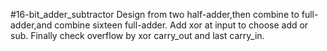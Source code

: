 #16-bit_adder_subtractor
Design from two half-adder,then combine to full-adder,and combine sixteen full-adder.
Add xor at input to choose add or sub.
Finally check overflow by xor carry_out and last carry_in.
